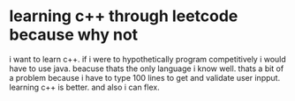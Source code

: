 # learning c++ through leetcode because why not
i want to learn c++. if i were to hypothetically program competitively i would have to use java. beacuse thats the only language i know well. thats a bit of a problem because i have to type 100 lines to get and validate user inpput. learning c++ is better. and also i can flex.
